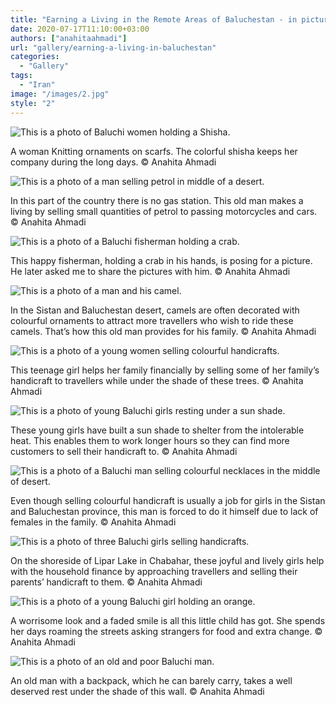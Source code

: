 ```yaml
---
title: "Earning a Living in the Remote Areas of Baluchestan - in pictures"
date: 2020-07-17T11:10:00+03:00
authors: ["anahitaahmadi"]
url: "gallery/earning-a-living-in-baluchestan"
categories:
  - "Gallery"
tags:
  - "Iran"
image: "/images/2.jpg"
style: "2"
---
```


![This is a photo of Baluchi women holding a Shisha.](/images/10-768x1024.jpg)

A woman Knitting ornaments on scarfs. The colorful shisha keeps her company during the long days. © Anahita Ahmadi


![This is a photo of a man selling petrol in middle of a desert.](/images/9-768x1024.jpg)

In this part of the country there is no gas station. This old man makes a living by selling small quantities of petrol to passing motorcycles and cars. © Anahita Ahmadi


![This is a photo of a Baluchi fisherman holding a crab.](/images/8-1024x768.jpg)

This happy fisherman, holding a crab in his hands, is posing for a picture. He later asked me to share the pictures with him. © Anahita Ahmadi


![This is a photo of a man and his camel.](/images/7-1024x768.jpg)

In the Sistan and Baluchestan desert, camels are often decorated with colourful ornaments to attract more travellers who wish to ride these camels. That’s how this old man provides for his family. © Anahita Ahmadi


![This is a photo of a young women selling colourful handicrafts.](/images/6-1024x768.jpg)

This teenage girl helps her family financially by selling some of her family’s handicraft to travellers while under the shade of these trees. © Anahita Ahmadi


![This is a photo of young Baluchi girls resting under a sun shade.](/images/5-1024x768.jpg)

These young girls have built a sun shade to shelter from the intolerable heat. This enables them to work longer hours so they can find more customers to sell their handicraft to. © Anahita Ahmadi


![This is a photo of a Baluchi man selling colourful necklaces in the middle of desert.](/images/4-1024x768.jpg)

Even though selling colourful handicraft is usually a job for girls in the Sistan and Baluchestan province, this man is forced to do it himself due to lack of females in the family. © Anahita Ahmadi


![This is a photo of three Baluchi girls selling handicrafts.](/images/3-1024x768.jpg)

On the shoreside of Lipar Lake in Chabahar, these joyful and lively girls help with the household finance by approaching travellers and selling their parents’ handicraft to them. © Anahita Ahmadi


![This is a photo of a young Baluchi girl holding an orange.](/images/2-1024x768.jpg)

A worrisome look and a faded smile is all this little child has got. She spends her days roaming the streets asking strangers for food and extra change. © Anahita Ahmadi


![This is a photo of an old and poor Baluchi man.](/images/1-1024x768.jpg)

An old man with a backpack, which he can barely carry, takes a well deserved rest under the shade of this wall. © Anahita Ahmadi

